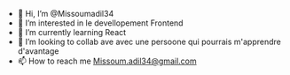 - 👋 Hi, I’m @Missoumadil34
- 👀 I’m interested in le devellopement Frontend
- 🌱 I’m currently learning  React
- 💞️ I’m looking to collab ave avec une persoone qui pourrais m'apprendre d'avantage
- 📫 How to reach me  Missoum.adil34@gmail.com

<!---
Missoumadil34/Missoumadil34 is a ✨ special ✨ repository because its `README.md` (this file) appears on your GitHub profile.
You can click the Preview link to take a look at your changes.
--->
